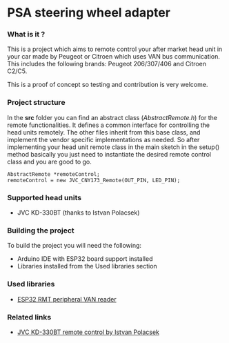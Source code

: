 # PSA steering wheel adapter

### What is it ?
This is a project which aims to remote control your after market head unit in your car made by Peugeot or Citroen which uses VAN bus communication. This includes the following brands: Peugeot 206/307/406 and Citroen C2/C5.

This is a proof of concept so testing and contribution is very welcome.

### Project structure

In the **src** folder you can find an abstract class (*AbstractRemote.h*) for the remote functionalities. It defines a common interface for controlling the head units remotely. The other files inherit from this base class, and implement the vendor specific implementations as needed.  So after implementing your head unit remote class in the main sketch in the setup() method basically you just need to instantiate the desired remote control class and you are good to go. 

    AbstractRemote *remoteControl;
    remoteControl = new JVC_CNY173_Remote(OUT_PIN, LED_PIN);

### Supported head units
- JVC KD-330BT (thanks to Istvan Polacsek)

### Building the project

To build the project you will need the following:

 - Arduino IDE with ESP32 board support installed
 - Libraries installed from the Used libraries section

### Used libraries

- [ESP32 RMT peripheral VAN reader][lib_esp32_van_rx]

### Related links
- [JVC KD-330BT remote control by Istvan Polacsek][yt_jvc_kd330bt]

[lib_esp32_van_rx]: https://github.com/morcibacsi/esp32_rmt_van_rx/
[yt_jvc_kd330bt]: https://www.youtube.com/watch?v=8OANaTe5kxI

